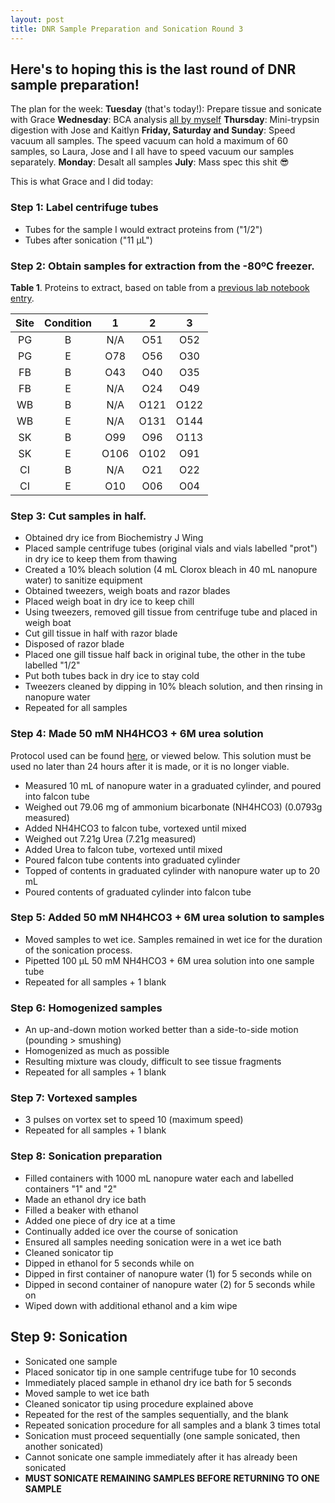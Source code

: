 ```yaml
---
layout: post
title: DNR Sample Preparation and Sonication Round 3
---
```


## Here's to hoping this is the last round of DNR sample preparation!

The plan for the week: 
**Tuesday** (that's today!): Prepare tissue and sonicate with Grace
**Wednesday**: BCA analysis [all by myself](https://www.youtube.com/watch?v=3wuSETidoHM)
**Thursday**: Mini-trypsin digestion with Jose and Kaitlyn
**Friday, Saturday and Sunday**: Speed vacuum all samples. The speed vacuum can hold a maximum of 60 samples, so Laura, Jose and I all have to speed vacuum our samples separately.
**Monday**: Desalt all samples
**July**: Mass spec this shit :sunglasses:

This is what Grace and I did today:

### Step 1: Label centrifuge tubes

- Tubes for the sample I would extract proteins from ("1/2")
- Tubes after sonication ("11 µL")

### Step 2: Obtain samples for extraction from the -80ºC freezer.

**Table 1**. Proteins to extract, based on table from a [previous lab notebook entry](https://yaaminiv.github.io/Protein-Extractions-Round2-Part2/).

| Site | Condition |   1  |   2  |   3  |
|:----:|:---------:|:----:|:----:|:----:|
|  PG  |     B     |  N/A |  O51 |  O52 |
|  PG  |     E     |  O78 |  O56 |  O30 |
|  FB  |     B     |  O43 |  O40 |  O35 |
|  FB  |     E     |  N/A |  O24 |  O49 |
|  WB  |     B     |  N/A | O121 | O122 |
|  WB  |     E     |  N/A | O131 | O144 |
|  SK  |     B     |  O99 |  O96 | O113 |
|  SK  |     E     | O106 | O102 |  O91 |
|  CI  |     B     |  N/A |  O21 |  O22 |
|  CI  |     E     |  O10 |  O06 |  O04 |

### Step 3: Cut samples in half.

- Obtained dry ice from Biochemistry J Wing
- Placed sample centrifuge tubes (original vials and vials labelled "prot") in dry ice to keep them from thawing
- Created a 10% bleach solution (4 mL Clorox bleach in 40 mL nanopure water) to sanitize equipment
- Obtained tweezers, weigh boats and razor blades
- Placed weigh boat in dry ice to keep chill
- Using tweezers, removed gill tissue from centrifuge tube and placed in weigh boat
- Cut gill tissue in half with razor blade
- Disposed of razor blade
- Placed one gill tissue half back in original tube, the other in the tube labelled "1/2"
- Put both tubes back in dry ice to stay cold
- Tweezers cleaned by dipping in 10% bleach solution, and then rinsing in nanopure water
- Repeated for all samples

### Step 4: Made 50 mM NH4HCO3 + 6M urea solution
Protocol used can be found [here](https://github.com/sr320/LabDocs/blob/master/protocols/ProteinprepforMSMS.md), or viewed below. This solution must be used no later than 24 hours after it is made, or it is no longer viable.

- Measured 10 mL of nanopure water in a graduated cylinder, and poured into falcon tube
- Weighed out 79.06 mg of ammonium bicarbonate (NH4HCO3) (0.0793g measured)
- Added NH4HCO3 to falcon tube, vortexed until mixed
- Weighed out 7.21g Urea (7.21g measured)
- Added Urea to falcon tube, vortexed until mixed
- Poured falcon tube contents into graduated cylinder
- Topped of contents in graduated cylinder with nanopure water up to 20 mL
- Poured contents of graduated cylinder into falcon tube

### Step 5: Added 50 mM NH4HCO3 + 6M urea solution to samples
- Moved samples to wet ice. Samples remained in wet ice for the duration of the sonication process.
- Pipetted 100 µL 50 mM NH4HCO3 + 6M urea solution into one sample tube
- Repeated for all samples + 1 blank

### Step 6: Homogenized samples
- An up-and-down motion worked better than a side-to-side motion (pounding > smushing)
- Homogenized as much as possible
 - Resulting mixture was cloudy, difficult to see tissue fragments
- Repeated for all samples + 1 blank
  
### Step 7: Vortexed samples
- 3 pulses on vortex set to speed 10 (maximum speed)
- Repeated for all samples + 1 blank

### Step 8: Sonication preparation
- Filled containers with 1000 mL nanopure water each and labelled containers "1" and "2"
- Made an ethanol dry ice bath
 - Filled a beaker with ethanol
 - Added one piece of dry ice at a time
 - Continually added ice over the course of sonication
- Ensured all samples needing sonication were in a wet ice bath
- Cleaned sonicator tip
 - Dipped in ethanol for 5 seconds while on
 - Dipped in first container of nanopure water (1) for 5 seconds while on
 - Dipped in second container of nanopure water (2) for 5 seconds while on
 - Wiped down with additional ethanol and a kim wipe
 
## Step 9: Sonication
- Sonicated one sample
 - Placed sonicator tip in one sample centrifuge tube for 10 seconds
 - Immediately placed sample in ethanol dry ice bath for 5 seconds
 - Moved sample to wet ice bath
 - Cleaned sonicator tip using procedure explained above
 - Repeated for the rest of the samples sequentially, and the blank
- Repeated sonication procedure for all samples and a blank 3 times total
 - Sonication must proceed sequentially (one sample sonicated, then another sonicated)
 - Cannot sonicate one sample immediately after it has already been sonicated
  - **MUST SONICATE REMAINING SAMPLES BEFORE RETURNING TO ONE SAMPLE**
